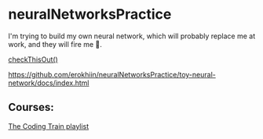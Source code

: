 # neuralNetworksPractice
I'm trying to build my own neural network, which will probably replace me at work, and they will fire me 🥺.

[checkThisOut()](https://erokhiin.github.io/neuralNetworksPractice/toy-neural-network/docs/index.html)

https://github.com/erokhiin/neuralNetworksPractice/toy-neural-network/docs/index.html

## Courses: 
[The Coding Train playlist](https://www.youtube.com/watch?v=XJ7HLz9VYz0&list=PLRqwX-V7Uu6aCibgK1PTWWu9by6XFdCfh)
